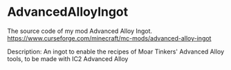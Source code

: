 # AdvancedAlloyIngot
The source code of my mod Advanced Alloy Ingot. 
https://www.curseforge.com/minecraft/mc-mods/advanced-alloy-ingot

Description:
An ingot to enable the recipes of Moar Tinkers' Advanced Alloy tools, to be made with IC2 Advanced Alloy
